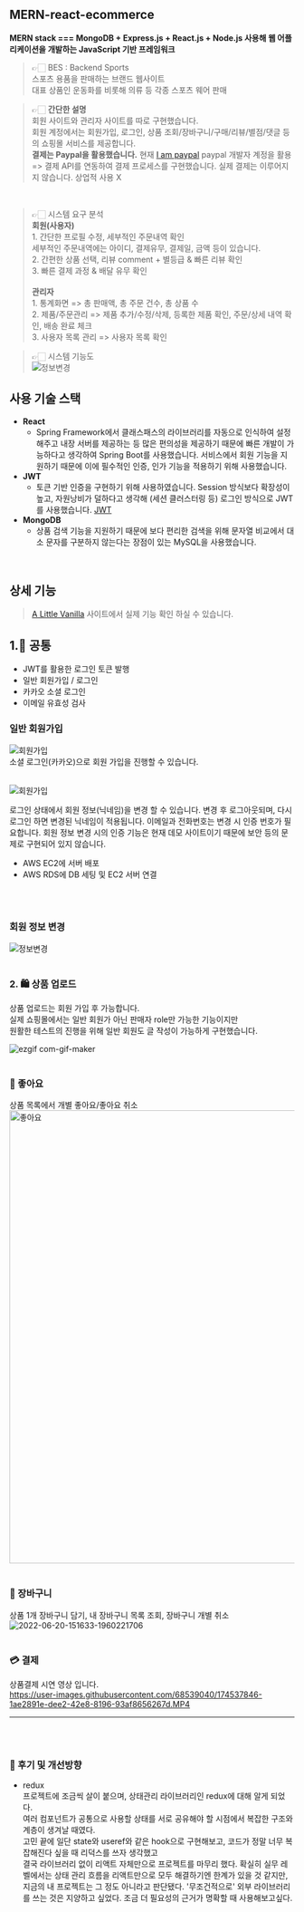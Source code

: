 ## MERN-react-ecommerce
**MERN stack === MongoDB + Express.js + React.js + Node.js 사용해 웹 어플리케이션을 개발하는 JavaScript 기반 프레임워크**

> 👉🏻 BES : Backend Sports <br />
> 스포츠 용품을 판매하는 브랜드 웹사이트 <br />
대표 상품인 운동화를 비롯해 의류 등 각종 스포츠 웨어 판매

> 👉🏻 **간단한 설명** <br />
>  회원 사이트와 관리자 사이트를 따로 구현했습니다. <br />
>  회원 계정에서는 회원가입, 로그인, 상품 조회/장바구니/구매/리뷰/별점/댓글 등의 쇼핑몰 서비스를 제공합니다. <br />
>  **결제는 Paypal을 활용했습니다.**
>   현재 [I am paypal](https://developer.paypal.com/) paypal 개발자 계정을 활용 => 결제 API를 연동하여 결제 프로세스를 구현했습니다. 실제 결제는 이루어지지 않습니다. 상업적 사용 X
<br />

> 👉🏻 시스템 요구 분석 <br />
> **회원(사용자)** <br /> 1. 간단한 프로필 수정, 세부적인 주문내역 확인 <br />
세부적인 주문내역에는 아이디, 결제유무, 결제일, 금액 등이 있습니다. <br />
> 2. 간편한 상품 선택, 리뷰 comment + 별등급 & 빠른 리뷰 확인 <br />
> 3. 빠른 결제 과정 & 배달 유무 확인
> <br /> <br />
> **관리자** <br /> 1. 통계화면 => 총 판매액, 총 주문 건수, 총 상품 수
> <br /> 2. 제품/주문관리 => 제품 추가/수정/삭제, 등록한 제품 확인, 주문/상세 내역 확인, 배송 완료 체크 <br /> 3. 사용자 목록 관리 => 사용자 목록 확인

> 👉🏻 시스템 기능도 <br />
![정보변경](https://github.com/minyoung0101q/mern-sports-ecommerce-website/assets/130943387/cc1634d9-89de-4508-a836-2b6bf50fbc35) <br />

## 사용 기술 스택
- **React** 
  - Spring Framework에서 클래스패스의 라이브러리를 자동으로 인식하여 설정해주고 내장 서버를 제공하는 등 많은 편의성을 제공하기 때문에 빠른 개발이 가능하다고 생각하여 Spring Boot를 사용했습니다.
    서비스에서 회원 기능을 지원하기 때문에 이에 필수적인 인증, 인가 기능을 적용하기 위해 사용했습니다.
- **JWT**
  - 토큰 기반 인증을 구현하기 위해 사용하였습니다. Session 방식보다 확장성이 높고, 자원낭비가 덜하다고 생각해 (세션 클러스터링 등) 로그인 방식으로 JWT를 사용했습니다. [JWT](https://blog.naver.com/ghdalswl77/222517833354)
- **MongoDB**
  - 상품 검색 기능을 지원하기 때문에 보다 편리한 검색을 위해 문자열 비교에서 대소 문자를 구분하지 않는다는 장점이 있는 MySQL을 사용했습니다.
<br />

## 상세 기능
> [A Little Vanilla](http://www.alittlevanilla.kro.kr) 사이트에서 실제 기능 확인 하실 수 있습니다. <br />

## 1.📍 공통 <br />
+ JWT를 활용한 로그인 토큰 발행
+ 일반 회원가입 / 로그인
+ 카카오 소셜 로그인
+ 이메일 유효성 검사

### 일반 회원가입 <br />
![회원가입](https://user-images.githubusercontent.com/68539040/174229163-87deaa3e-713b-428f-8bce-c2c0478e492d.gif) <br />
소셜 로그인(카카오)으로 회원 가입을 진행할 수 있습니다.  <br /> <br />

![회원가입](https://user-images.githubusercontent.com/68539040/174229163-87deaa3e-713b-428f-8bce-c2c0478e492d.gif) <br />

로그인 상태에서 회원 정보(닉네임)을 변경 할 수 있습니다. 변경 후 로그아웃되며, 다시 로그인 하면 변경된 닉네임이 적용됩니다.
이메일과 전화번호는 변경 시 인증 번호가 필요합니다. 회원 정보 변경 시의 인증 기능은 현재 데모 사이트이기 때문에 보안 등의 문제로 구현되어 있지 않습니다.
<br />

+ AWS EC2에 서버 배포
+ AWS RDS에 DB 세팅 및 EC2 서버 연결 <br />

<br /> <br />

### 회원 정보 변경 <br />
![정보변경](https://user-images.githubusercontent.com/68539040/174230527-aedc5dc0-8883-4a3e-bac6-e682ff4d28fc.gif)  <br />  <br />


### 2. 🛍 상품 업로드
상품 업로드는 회원 가입 후 가능합니다. <br />
실제 쇼핑몰에서는 일반 회원가 아닌 판매자 role만 가능한 기능이지만  <br />
원활한 테스트의 진행을 위해 일반 회원도 글 작성이 가능하게 구현했습니다. <br />

![ezgif com-gif-maker](https://user-images.githubusercontent.com/68539040/174232925-6e9cb0d1-d92c-46bc-8f24-d53ba1322936.gif)  <br />  <br />

### 💓 좋아요
상품 목록에서 개별 좋아요/좋아요 취소 <br />
<img width="800" alt="좋아요" src="https://user-images.githubusercontent.com/68539040/174553331-3d8a952e-4d02-4371-b492-82836a7995bd.png"> <br /> <br />

### 🛒 장바구니
상품 1개 장바구니 담기, 내 장바구니 목록 조회, 장바구니 개별 취소 <br />
![2022-06-20-151633-1960221706](https://user-images.githubusercontent.com/68539040/174537326-5f740810-66bf-40af-a4a4-9c9b02e29437.gif) <br /> <br />

### 💳 결제
상품결제 시연 영상 입니다. <br />
https://user-images.githubusercontent.com/68539040/174537846-1ae2891e-dee2-42e8-8196-93af8656267d.MP4 <br /> <hr /> <br /> <br />

### 📝 후기 및 개선방향
+ redux  <br />
프로젝트에 조금씩 살이 붙으며, 상태관리 라이브러리인 redux에 대해 알게 되었다.  <br />
여러 컴포넌트가 공통으로 사용할 상태를 서로 공유해야 할 시점에서 복잡한 구조와 계층이 생겨날 때였다.  <br />
고민 끝에 일단 state와 useref와 같은 hook으로 구현해보고, 코드가 정말 너무 복잡해진다 싶을 때 리덕스를 쓰자 생각했고  <br />
결국 라이브러리 없이 리액트 자체만으로 프로젝트를 마무리 했다.
확실히 실무 레벨에서는 상태 관리 흐름을 리액트만으로 모두 해결하기엔 한계가 있을 것 같지만, 지금의 내 프로젝트는 그 정도 아니라고 판단됐다.
'무조건적으로' 외부 라이브러리를 쓰는 것은 지양하고 싶었다. 조금 더 필요성의 근거가 명확할 때 사용해보고싶다. <br />





